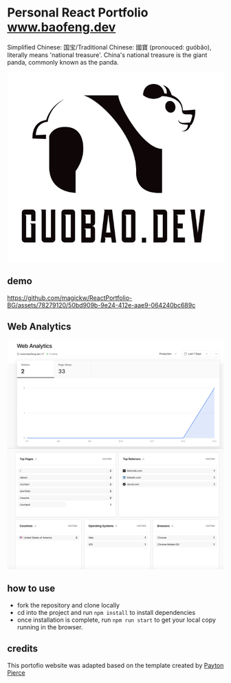 # Personal React Portfolio www.baofeng.dev

Simplified Chinese: 国宝/Traditional Chinese: 國寶 (pronouced: guóbǎo), literally means 'national treasure'. China's national treasure is the giant panda, commonly known as the panda. 

![image](./src/assets/logo.png)

## demo



https://github.com/magickw/ReactPortfolio-BG/assets/78279120/50bd909b-9e24-412e-aae9-064240bc689c



## Web Analytics

<img src="src/assets/page hits.png">
<img src="src/assets/pageview details.png">


## how to use

- fork the repository and clone locally
- cd into the project and run `npm install` to install dependencies
- once installation is complete, run `npm run start` to get your local copy running in the browser.


## credits

This portofio website was adapted based on the template created by [Payton Pierce](https://paytonpierce.dev)
